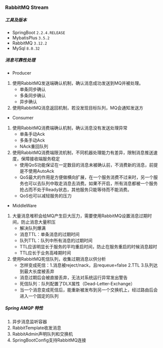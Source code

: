 ### RabbitMQ Stream

##### 工具及版本

- SpringBoot ```2.2.4.RELEASE```
- MybatisPlus ```3.5.2```
- RabbitMQ ```3.12.2```
- MySql ```8.0.32```

##### 消息可靠性处理
- Producer
1. 使用RabbitMQ发送端确认机制，确认消息成功发送到MQ并被处理。
    - 单条同步确认
    - 多条同步确认
    - 异步确认
2. 使用RabbitMQ消息返回机制，若没发现目标队列，MQ会通知发送方

- Consumer
1. 使用RabbitMQ消费端确认机制，确认消息没有发送处理异常
   - 单条手动Ack
   - 多条手动Ack
   - NAck重回队列
2. 使用RabbitMQ消费端限流机制，不同机器处理能力有差异，限制消息推送速度，保障接收端服务稳定
   - 使用QoS功能保证在一定数目的消息未被确认前，不消费新的消息，前提是不使用AutoAck
   - QoS最大的作用是方便做横向扩展，在一个服务消费不过来时，另一个服务也可以去队列中取走消息去消费。如果不开启，所有消息都被一个服务抢占而不处于Ready状态，其他服务只能等待而不能消费。
   - QoS也可以减轻服务的压力

- MiddleWare

1. 大量消息堆积会给MQ产生巨大压力，需要使用RabbitMQ设置消息过期时间，防止消息大量积压
   - 解决队列爆满
   - 消息TTL：单条消息的过期时间
   - 队列TTL：队列中所有消息的过期时间
   - TTL应该明显长于服务的平均重启时间，防止在服务重启的时候消息超时
   - TTL应长于业务高峰期时间
2. 使用RabbitMQ死信队列，收集过期消息以供分析
   - 怎样变成死信：1.消息被reject/nack，且requeue=false 2.TTL 3.队列达到最大长度被丢弃
   - 消息过期后会被直接丢弃，无法对系统运行异常发出警告
   - 死信队列：队列配置了DLX属性（Dead-Letter-Exchange）
   - 当一个消息变成死信后，能重新被发布到另一个交换机上，经过路由后会进入一个固定的队列

##### Spring AMQP 特性
1. 异步消息监听容器
2. RabbitTemplate收发消息
3. RabbitAdmin声明队列和交换机
4. SpringBootConfig支持RabbitMQ连接